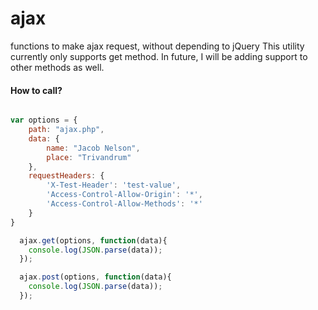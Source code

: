 # ajax
functions to make ajax request, without depending to jQuery
This utility currently only supports get method.
In future, I will be adding support to other methods as well.

#### How to call?

```js

var options = {
	path: "ajax.php",
	data: {
		name: "Jacob Nelson",
		place: "Trivandrum"
	},
	requestHeaders: {
		'X-Test-Header': 'test-value',
		'Access-Control-Allow-Origin': '*',
		'Access-Control-Allow-Methods': '*'
	}
}

  ajax.get(options, function(data){
	console.log(JSON.parse(data));
  });

  ajax.post(options, function(data){
	console.log(JSON.parse(data));
  });

